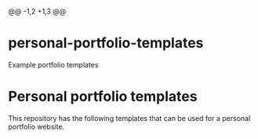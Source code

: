 @@ -1,2 +1,3 @@
# personal-portfolio-templates
Example portfolio templates
# Personal portfolio templates

This repository has the following templates that can be used for a personal portfolio website.
